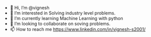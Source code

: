 - 👋 Hi, I’m @vignesh <Developer>
- 👀 I’m interested in Solving industry level problems.
- 🌱 I’m currently learning Machine Learning with python
- 💞️ I’m looking to collaborate on soving problems.
- 📫 How to reach me https://www.linkedin.com/in/vignesh-s2001/
<!---
vigneshsml/vigneshsml is a ✨ special ✨ repository because its `README.md` (this file) appears on your GitHub profile.
You can click the Preview link to take a look at your changes.
--->
